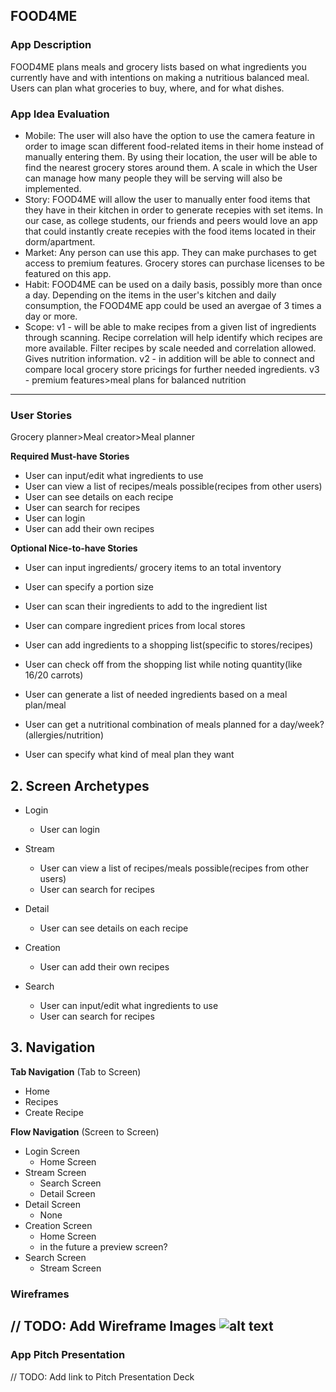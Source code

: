 ## FOOD4ME

### App Description
FOOD4ME plans meals and grocery lists based on what ingredients you currently have and with intentions on making a nutritious balanced meal. Users can plan what groceries to buy, where, and for what dishes.

### App Idea Evaluation

- Mobile:
    The user will also have the option to use the camera feature in order to image scan different food-related items in their home instead of manually entering them. By using their location, the user will be able to find the nearest grocery stores around them. A scale in which the User can manage how many people they will be serving will also be implemented. 
- Story:
    FOOD4ME will allow the user to manually enter food items that they have in their kitchen in order to generate recepies with set items. In our case, as college students, our friends and peers would love an app that could instantly create recepies with the food items located in their dorm/apartment. 
- Market:
    Any person can use this app. They can make purchases to get access to premium features. Grocery stores can purchase licenses to be featured on this app.
- Habit:
    FOOD4ME can be used on a daily basis, possibly more than once a day. Depending on the items in the user's kitchen and daily consumption, the FOOD4ME app could be used an avergae of 3 times a day or more.
- Scope:
    v1 - will be able to make recipes from a given list of ingredients through scanning. Recipe correlation will help identify which recipes are more available. Filter recipes by scale needed and correlation allowed. Gives nutrition information.
    v2 - in addition will be able to connect and compare local grocery store pricings for further needed ingredients.
    v3 - premium features>meal plans for balanced nutrition

---

### User Stories
Grocery planner>Meal creator>Meal planner



**Required Must-have Stories**

 * User can input/edit what ingredients to use
 * User can view a list of recipes/meals possible(recipes from other users)
 * User can see details on each recipe
 * User can search for recipes
 * User can login
 * User can add their own recipes

 

**Optional Nice-to-have Stories**

* User can input ingredients/ grocery items to an total inventory
* User can specify a portion size
* User can scan their ingredients to add to the ingredient list

* User can compare ingredient prices from local stores
* User can add ingredients to a shopping list(specific to stores/recipes)
* User can check off from the shopping list while noting quantity(like 16/20 carrots)

* User can generate a list of needed ingredients based on a meal plan/meal
* User can get a nutritional combination of meals planned for a day/week?(allergies/nutrition)
* User can specify what kind of meal plan they want

 


## 2. Screen Archetypes

 * Login
     * User can login
 * Stream
     * User can view a list of recipes/meals possible(recipes from other users)
     * User can search for recipes 
 
 * Detail
     * User can see details on each recipe
 * Creation
     * User can add their own recipes
 * Search
     * User can input/edit what ingredients to use
     * User can search for recipes

 
 
## 3. Navigation

**Tab Navigation** (Tab to Screen)

 * Home
 * Recipes
 * Create Recipe

**Flow Navigation** (Screen to Screen)

 * Login Screen
     * Home Screen
 * Stream Screen
     * Search Screen
     * Detail Screen
 * Detail Screen
     * None
 * Creation Screen
     * Home Screen
     * in the future a preview screen?
 * Search Screen
     * Stream Screen

### Wireframes
// TODO: Add Wireframe Images
![alt text](https://raw.githubusercontent.com/username/projectname/branch/path/to/img.png)
---

### App Pitch Presentation
// TODO: Add link to Pitch Presentation Deck
